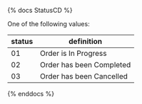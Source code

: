 {% docs StatusCD %}

One of the following values:

| status | definition              |
|--------|--------------------------|
| 01     | Order is In Progress     |
| 02     | Order has been Completed |
| 03     | Order has been Cancelled |

{% enddocs %}
